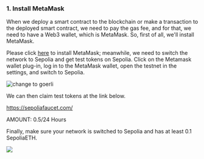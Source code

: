 ### 1. Install MetaMask

When we deploy a smart contract to the blockchain or make a transaction to the deployed smart contract,
we need to pay the gas fee, and for that, we need to have a Web3 wallet, which is MetaMask. 
So, first of all, we'll install MetaMask.

Please click [here](https://metamask.io/) to install MetaMask;
meanwhile, we need to switch the network to Sepolia and get test tokens on Sepolia.
Click on the Metamask wallet plug-in, log in to the MetaMask wallet,
open the testnet in the settings, and switch to Sepolia.

![change to goerli](https://d3gvnlbntpm4ho.cloudfront.net/ERC721+deployment+on+Goerli+Etherum/goerli721.assets/image-20230919140700861.png)

We can then claim test tokens at the link below.

https://sepoliafaucet.com/

AMOUNT: 0.5/24 Hours

Finally, make sure your network is switched to Sepolia and has at least 0.1 SepoliaETH.

![](https://d3gvnlbntpm4ho.cloudfront.net/ERC721+deployment+on+Goerli+Etherum/goerli721.assets/image-20230919141031280.png)